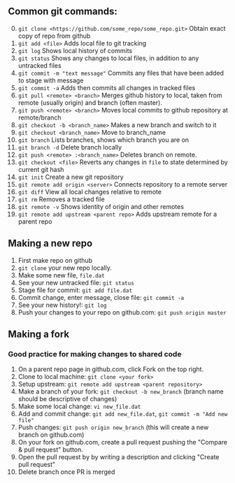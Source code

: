## Common git commands:
  0. `git clone <https://github.com/some_repo/some_repo.git>` Obtain exact copy of repo from github
  1. `git add <file>` Adds local file to git tracking
  2. `git log` Shows local history of commits
  3. `git status` Shows any changes to local files, in addition to any untracked files
  4. `git commit -m "text message"` Commits any files that have been added to stage with message
  5. `git commit -a` Adds then commits all changes in tracked files
  6. `git pull <remote> <branch>` Merges github history to local, taken from remote (usually origin) and branch (often master).
  7. `git push <remote> <branch>` Moves local commits to github repository at remote/branch
  8. `git checkout -b <branch_name>` Makes a new branch and switch to it
  9. `git checkout <branch_name>` Move to branch_name
  10. `git branch` Lists branches, shows which branch you are on
  11. `git branch -d` Delete branch locally
  12. `git push <remote> :<branch_name>` Deletes branch on remote.
  13. `git checkout <file>` Reverts any changes in `file` to state determined by current git hash
  14. `git init` Create a new git repository
  15. `git remote add origin <server>` Connects repository to a remote server
  16. `git diff` View all local changes relative to remote
  17. `git rm` Removes a tracked file
  18. `git remote -v` Shows identity of origin and other remotes
  19. `git remote add upstream <parent repo>` Adds upstream remote for a parent repo


## Making a new repo
1. First make repo on github
2. `git clone` your new repo locally.
3. Make some new file, `file.dat`
4. See your new untracked file: `git status`
5. Stage file for commit: `git add file.dat`
6. Commit change, enter message, close file: `git commit -a`
7. See your new history!: `git log`
8. Push your changes to your repo on github.com: `git push origin master`

## Making a fork
### Good practice for making changes to shared code
1. On a parent repo page in github.com, click Fork on the top right.
2. Clone to local machine: `git clone <your fork>`
3. Setup upstream: `git remote add upstream <parent repository>`
4. Make a branch of your fork: `git checkout -b new_branch` (branch name should be descriptive of changes)
5. Make some local change: `vi new_file.dat`
6. Add and commit change: `git add new_file.dat`, `git commit -m "Add new file"`
7. Push changes: `git push origin new_branch` (this will create a new branch on github.com)
8. On your fork on github.com, create a pull request pushing the "Compare & pull request" button.
9. Open the pull request by by writing a description and clicking "Create pull request"
10. Delete branch once PR is merged
